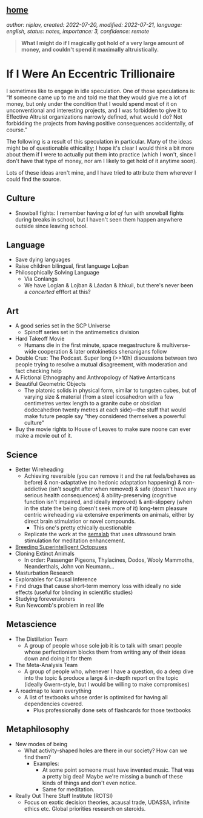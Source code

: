 [home](./index.md)
------------------

*author: niplav, created: 2022-07-20, modified: 2022-07-21, language: english, status: notes, importance: 3, confidence: remote*

> __What I might do if I magically got hold of a very large amount of
money, and couldn't spend it maximally altruistically.__

If I Were An Eccentric Trillionaire
=====================================

I sometimes like to engage in idle speculation. One of those speculations
is: “If someone came up to me and told me that they would give me a lot
of money, but only under the condition that I would spend most of it on
unconventional and interesting projects, and I was forbidden to give it to
Effective Altruist organizations narrowly defined, what would I do? Not
forbidding the projects from having positive consequences accidentally,
of course.”

The following is a result of this speculation in particular. Many of
the ideas might be of questionable ethicality; I hope it's clear I would
think a bit more about them if I were to actually put them into practice
(which I won't, since I don't have that type of money, nor am I likely
to get hold of it anytime soon).

Lots of these ideas aren't mine, and I have tried to attribute them
wherever I could find the source.

Culture
---------

* Snowball fights: I remember having *a lot of* fun with snowball fights during breaks in school, but I haven't seen them happen anywhere outside since leaving school.

Language
---------

* Save dying languages
* Raise children bilingual, first language Lojban
* Philosophically Solving Language
	* Via Conlangs
	* We have Loglan & Lojban & Láadan & Ithkuil, but there's never been a *concerted* efffort at this?

Art
----

* A good series set in the SCP Universe
	* Spinoff series set in the antimemetics division
* Hard Takeoff Movie
	* Humans die in the first minute, space megastructure & multiverse-wide cooperation & later ontokinetics shenanigans follow
* Double Crux: The Podcast. Super long (>>10h) discussions between two people trying to resolve a mutual disagreement, with moderation and fact checking help
* A Fictional Ethnography and Anthropology of Native Antarticans
* Beautiful Geometric Objects
	* The platonic solids in physical form, similar to tungsten cubes, but of varying size & material (from a steel icosahedron with a few centimetres vertex length to a granite cube or obsidian dodecahedron twenty metres at each side)—the stuff that would make future people say "they considered themselves a powerful culture"
* Buy the movie rights to House of Leaves to make sure noone can ever make a movie out of it.

Science
--------

* Better Wireheading
	* Achieving reversible (you can remove it and the rat feels/behaves as before) & non-adaptative (no hedonic adaptation happening) & non-addictive (isn't sought after when removed) & safe (doesn't have any serious health consequences) & ability-preserving (cognitive function isn't impaired, and ideally improved) & anti-slippery (when in the state the being doesn't seek more of it) long-term pleasure centric wireheading via extensive experiments on animals, either by direct brain stimulation or novel compounds.
		* This one's pretty ethically questionable
	* Replicate the work at the [semalab](https://semalab.arizona.edu/) that uses ultrasound brain stimulation for meditation enhancement.
* [Breeding Superintelligent Octopuses](https://www.lesswrong.com/posts/DaFG3GKsBrsAnAERR/save-humanity-breed-sapient-octopuses)
* Cloning Extinct Animals
	* In order: Passenger Pigeons, Thylacines, Dodos, Wooly Mammoths, Neanderthals, John von Neumann…
* Masturbation Research
* Explorables for Causal Inference
* Find drugs that cause short-term memory loss with ideally no side effects (useful for blinding in scientific studies)
* Studying foreveraloners
* Run Newcomb's problem in real life

Metascience
------------

* The Distillation Team
	* A group of people whose sole job it is to talk with smart people whose perfectionism blocks them from writing any of their ideas down and doing it for them
* The Meta-Analysis Team
	* A group of people who, whenever I have a question, do a deep dive into the topic & produce a large & in-depth report on the topic (ideally Gwern-style, but I would be willing to make compromises)
* A roadmap to learn everything
	* A list of textbooks whose order is optimised for having all dependencies covered.
		* Plus professionally done sets of flashcards for those textbooks

Metaphilosophy
---------------

* New modes of being
	* What activity-shaped holes are there in our society? How can we find them?
		* Examples:
			* At some point someone must have invented music. That was a pretty big deal! Maybe we're missing a bunch of these kinds of things and don't even notice.
			* Same for meditation.
* Really Out There Stuff Institute (ROTSI)
	* Focus on exotic decision theories, acausal trade, UDASSA, infinite ethics etc. Global priorities research on steroids.
